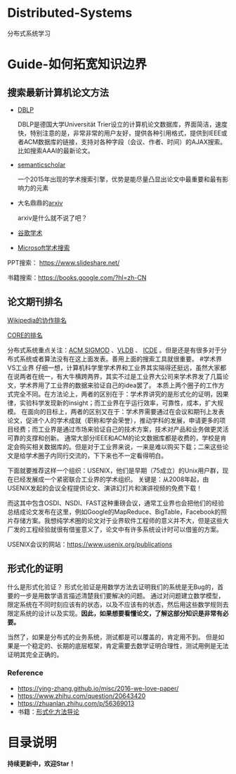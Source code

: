 # Distributed-Systems
分布式系统学习

# Guide-如何拓宽知识边界

## 搜索最新计算机论文方法

* [DBLP](https://dblp.org/search/)
  
  DBLP是德国大学Universität Trier设立的计算机论文数据库，界面简洁，速度快，特别注意的是，非常非常的用户友好，提供各种引用格式，提供到IEEE或者ACM数据库的链接，支持对各种字段（会议、作者、时间）的AJAX搜索。
  比如搜索AAAI的最新论文。

* [semanticscholar](https://www.semanticscholar.org/)
   
   一个2015年出现的学术搜索引擎，优势是能尽量凸显出论文中最重要和最有影响力的元素
  
* 大名鼎鼎的[arxiv](https://arxiv.org/)
  
   arxiv是什么就不说了吧？
  
* [谷歌学术](https://scholar.google.com.hk/?hl=zh-CN)
* [Microsoft学术搜索](https://www.microsoft.com/en-us/research/search/)

PPT搜索： https://www.slideshare.net/

书籍搜索：https://books.google.com/?hl=zh-CN

## 论文期刊排名
[Wikipedia的协作排名](https://en.wikipedia.org/wiki/List_of_computer_science_conferences)

[CORE的排名](http://portal.core.edu.au/conf-ranks/?search=&by=all&source=CORE2014&sort=arank&page=1)

分布式系统重点关注：[ACM SIGMOD](http://www.sigmod.org/) 、[VLDB](http://www.vldb.org/) 、  [ICDE](http://www.icde.org/) 。但是还是有很多对于分布式系统或者算法没有在这上面发表。善用上面的搜索工具就很重要。
#学术界VS工业界
仔细一想，计算机科学里学术界和工业界其实隔得还挺远，虽然大家都在说两者在统一，有大牛横跨两界，其实不过是工业界大公司来学术界发了几篇论文，学术界用了工业界的数据来验证自己的idea罢了。
本质上两个圈子的工作方式完全不同。在方法论上，两者的区别在于：学术界讲究的是形式化的证明，因果律，实验科学发现新的insight；而工业界在乎运行效率，可靠性，成本，扩大规模。
在面向的目标上，两者的区别又在于：学术界需要通过在会议和期刊上发表论文，促进个人的学术成就（职称和学会荣誉），推动学科的发展，申请更多的项目经费；而工业界是通过市场来验证自己的技术方案，技术对产品和业务做更灵活可靠的支撑和创新。
通常大部分IEEE和ACM的论文数据库都是收费的，学校是肯定会购买相关数据库的。但是对于工业界来说，一来是难以购买下载；二来这些论文是给学术圈子内同行交流的，下下来也不一定看得明白。

下面就要推荐这样一个组织：USENIX，他们是早期（75成立）的Unix用户群，现在已经发展成一个紧密联合工业界的学术组织。
关键是：从2008年起，由USENIX发起的会议全程提供论文、演讲幻灯片和演讲视频的免费下载！

而这其中包含OSDI、NSDI、FAST这种重磅会议，通常工业界也会把他们的经验总结成论文发布在这里，例如Google的MapReduce、BigTable，Facebook的照片存储方案。我想纯学术圈的论文对于业界软件工程师的意义并不大，但是这些大厂发的工程经验就很有借鉴意义了，论文中有许多系统设计时可以借鉴的方案。

USENIX会议的网站：https://www.usenix.org/publications




## 形式化的证明
什么是形式化验证？
形式化验证是用数学方法去证明我们的系统是无Bug的，首要的一步是用数学语言描述清楚我们要解决的问题。
通过对问题建立数学模型，限定系统在不同时刻应该有的状态，以及不应该有的状态，然后用这些数学规则去限定系统的设计以及实现。**因此，如果想要看懂论文，了解这部分知识是非常有必要。**

当然了，如果是分布式的业务系统，测试都是可以覆盖的，肯定用不到。
但是如果是一个稳定的、长期的底层框架，肯定需要去数学证明合理性，测试用例是无法证明其完全正确的。

### Reference
* https://ying-zhang.github.io/misc/2016-we-love-paper/
* https://www.zhihu.com/question/20643420
* https://zhuanlan.zhihu.com/p/56369013
* 书籍：[形式化方法导论](https://book.douban.com/subject/26928529/)

# 目录说明

**持续更新中，欢迎Star！** 